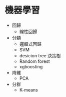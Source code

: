 # 機器學習  
- 回歸
  - 線性回歸
- 分類
  - 邏輯式回歸
  - SVM
  - desicion tree 決策樹  
  - Random forest
  - xgboosting
- 降維
  - PCA
- 分群
  - K-means 
